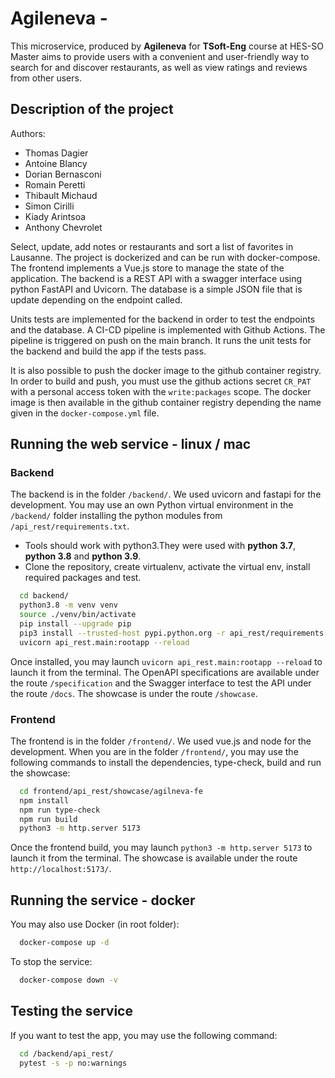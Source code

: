 # Agileneva - 

This microservice, produced by **Agileneva** for **TSoft-Eng** course at HES-SO Master aims to provide users with a convenient and user-friendly way to search for and discover restaurants, as well as view ratings and reviews from other users. 

## Description of the project

Authors:
- Thomas Dagier
- Antoine Blancy
- Dorian Bernasconi
- Romain Peretti
- Thibault Michaud
- Simon Cirilli
- Kiady Arintsoa
- Anthony Chevrolet

Select, update, add notes or restaurants and sort a list of favorites in Lausanne. The project is dockerized and can be run with docker-compose. The frontend implements a Vue.js store to manage the state of the application. The backend is a REST API with a swagger interface using python FastAPI and Uvicorn. The database is a simple JSON file that is update depending on the endpoint called.

Units tests are implemented for the backend in order to test the endpoints and the database. A CI-CD pipeline is implemented with Github Actions. The pipeline is triggered on push on the main branch. It runs the unit tests for the backend and build the app if the tests pass.

It is also possible to push the docker image to the github container registry. In order to build and push, you must use the github actions secret `CR_PAT` with a personal access token with the `write:packages` scope. The docker image is then available in the github container registry depending the name given in the `docker-compose.yml` file.

## Running the web service - linux / mac

### Backend

The backend is in the folder `/backend/`. We used uvicorn and fastapi for the development. You may use an own
Python virtual environment in the `/backend/` folder installing the python modules from `/api_rest/requirements.txt`.

- Tools should work with python3.They were used with **python 3.7**, **python 3.8** and **python 3.9**.
- Clone the repository, create virtualenv, activate the virtual env, install required packages and test.

```sh
  cd backend/
  python3.8 -m venv venv
  source ./venv/bin/activate
  pip install --upgrade pip
  pip3 install --trusted-host pypi.python.org -r api_rest/requirements.txt
  uvicorn api_rest.main:rootapp --reload
```

Once installed, you may launch `uvicorn api_rest.main:rootapp --reload` to launch it from the terminal. The OpenAPI specifications are available under the route `/specification` and the Swagger interface to test the API under the route `/docs`. The showcase is under the route `/showcase`.

### Frontend

The frontend is in the folder `/frontend/`. We used vue.js and node for the development. When you are in the folder `/frontend/`, you may use the following commands to install the dependencies, type-check, build and run the showcase:

```sh
  cd frontend/api_rest/showcase/agilneva-fe
  npm install
  npm run type-check
  npm run build
  python3 -m http.server 5173
```

Once the frontend build, you may launch `python3 -m http.server 5173` to launch it from the terminal. The showcase is available under the route `http://localhost:5173/`.

## Running the service - docker

You may also use Docker (in root folder):

```sh
  docker-compose up -d 
```

To stop the service:

```sh
  docker-compose down -v
```

## Testing the service

If you want to test the app, you may use the following command:

```sh
  cd /backend/api_rest/
  pytest -s -p no:warnings
```
